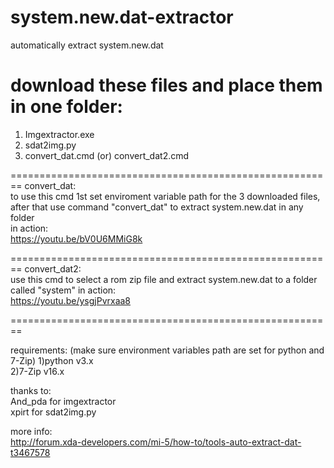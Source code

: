 # system.new.dat-extractor   
automatically extract system.new.dat  

download these files and place them in one folder: 
========================================================
1) Imgextractor.exe  
2) sdat2img.py  
3) convert_dat.cmd (or) convert_dat2.cmd 


========================================================
convert_dat:  
to use this cmd 1st set enviroment variable path for the 3 downloaded files, after that use command "convert_dat" to extract system.new.dat in any folder    
in action:   
https://youtu.be/bV0U6MMiG8k

========================================================
convert_dat2:  
use this cmd to select a rom zip file and extract system.new.dat to a folder called "system"
in action:   
https://youtu.be/ysgjPvrxaa8  

========================================================





requirements: (make sure environment variables path are set for python and 7-Zip) 
1)python v3.x  
2)7-Zip v16.x  



thanks to:  
And_pda for imgextractor   
xpirt for sdat2img.py   




more info:  
http://forum.xda-developers.com/mi-5/how-to/tools-auto-extract-dat-t3467578




